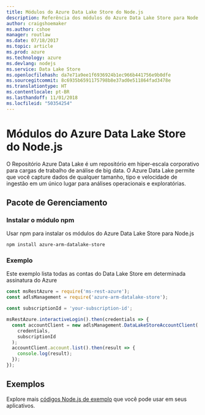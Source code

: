 ```yaml
---
title: Módulos do Azure Data Lake Store do Node.js
description: Referência dos módulos do Azure Data Lake Store para Node.js
author: craigshoemaker
ms.author: cshoe
manager: routlaw
ms.date: 07/18/2017
ms.topic: article
ms.prod: azure
ms.technology: azure
ms.devlang: nodejs
ms.service: Data Lake Store
ms.openlocfilehash: da7e71a9ee1f6936924b1ec966b441756e9b0dfe
ms.sourcegitcommit: 8c6935b6591175798b8e37ad0e511864fad3478e
ms.translationtype: HT
ms.contentlocale: pt-BR
ms.lasthandoff: 11/01/2018
ms.locfileid: "50354254"
---
```

# <a name="azure-data-lake-store-modules-for-nodejs"></a>Módulos do Azure Data Lake Store do Node.js

O Repositório Azure Data Lake é um repositório em hiper-escala corporativo para cargas de trabalho de análise de big data. O Azure Data Lake permite que você capture dados de qualquer tamanho, tipo e velocidade de ingestão em um único lugar para análises operacionais e exploratórias.

## <a name="management-package"></a>Pacote de Gerenciamento

### <a name="install-the-npm-module"></a>Instalar o módulo npm

Usar npm para instalar os módulos do Azure Data Lake Store para Node.js

```bash
npm install azure-arm-datalake-store
```

### <a name="example"></a>Exemplo

Este exemplo lista todas as contas do Data Lake Store em determinada assinatura do Azure

```javascript
const msRestAzure = require('ms-rest-azure');
const adlsManagement = require('azure-arm-datalake-store');

const subscriptionId = 'your-subscription-id';

msRestAzure.interactiveLogin().then(credentials => {
  const accountClient = new adlsManagement.DataLakeStoreAccountClient(
    credentials,
    subscriptionId
  );
  accountClient.account.list().then(result => {
    console.log(result);
  });
});
```

## <a name="samples"></a>Exemplos

Explore mais [códigos Node.js de exemplo](https://azure.microsoft.com/resources/samples/?platform=nodejs) que você pode usar em seus aplicativos.

